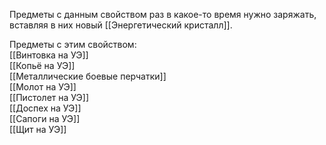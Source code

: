 Предметы с данным свойством раз в какое-то время нужно заряжать, вставляя в них новый [[Энергетический кристалл]].

Предметы с этим свойством:<br>
[[Винтовка на УЭ]]<br>
[[Копьё на УЭ]]<br>
[[Металлические боевые перчатки]]<br>
[[Молот на УЭ]]<br>
[[Пистолет на УЭ]]<br>
[[Доспех на УЭ]]<br>
[[Сапоги на УЭ]]<br>
[[Щит на УЭ]]<br>